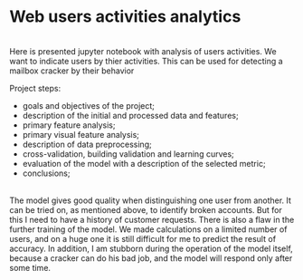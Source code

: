 # Web users activities analytics

<br>Here is presented jupyter notebook with analysis of users activities. We want to indicate users by thier activities. 
This can be used for detecting a mailbox cracker by their behavior </br>

Project steps:
* goals and objectives of the project;
* description of the initial and processed data and features;
* primary feature analysis;
* primary visual feature analysis;
* description of data preprocessing;
* cross-validation, building validation and learning curves;
* evaluation of the model with a description of the selected metric;
* conclusions;

<br>The model gives good quality when distinguishing one user from another. It can be tried on, as mentioned above, to identify broken accounts. 
But for this I need to have a history of customer requests. There is also a flaw in the further training of the model. 
We made calculations on a limited number of users, and on a huge one it is still difficult for me to predict the result of accuracy. 
In addition, I am stubborn during the operation of the model itself, because a cracker can do his bad job, and the model will respond only after some time.</br>
